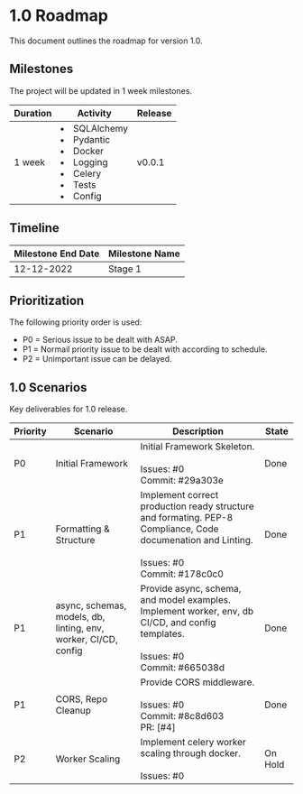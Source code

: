 # 1.0 Roadmap

This document outlines the roadmap for version 1.0.

## Milestones

The project will be updated in 1 week milestones.

| Duration | Activity | Release |
| --- | --- | --- |
| 1 week | <li>SQLAlchemy</li><li>Pydantic</li><li>Docker</li> <li>Logging</li><li>Celery</li><li>Tests</li><li>Config</li>| v0.0.1 |

## Timeline

| Milestone End Date | Milestone Name |
| --- | --- |
| 12-12-2022 | Stage 1 |

## Prioritization

The following priority order is used:

- P0 = Serious issue to be dealt with ASAP.
- P1 = Normail priority issue to be dealt with according to schedule.
- P2 = Unimportant issue can be delayed.

## 1.0 Scenarios

Key deliverables for 1.0 release.

| Priority | Scenario | Description | State |
| --- | --- | --- | --- |
| P0 | Initial Framework | Initial Framework Skeleton.<br><br>Issues: #0<br> Commit: #29a303e | Done |
| P1 | Formatting & Structure | Implement correct production ready structure and formating. PEP-8 Compliance, Code documenation and Linting.<br><br>Issues: #0<br> Commit: #178c0c0 | Done |
| P1 | async, schemas, models, db, linting, env, worker, CI/CD, config | Provide async, schema, and model examples. Implement worker, env, db CI/CD, and config templates.<br><br>Issues: #0<br> Commit: #665038d | Done |
| P1 | CORS, Repo Cleanup | Provide CORS middleware.<br><br>Issues: #0<br> Commit: #8c8d603<br> PR: [#4] | Done |
| P2 | Worker Scaling | Implement celery worker scaling through docker.<br><br>Issues: #0 | On Hold |
